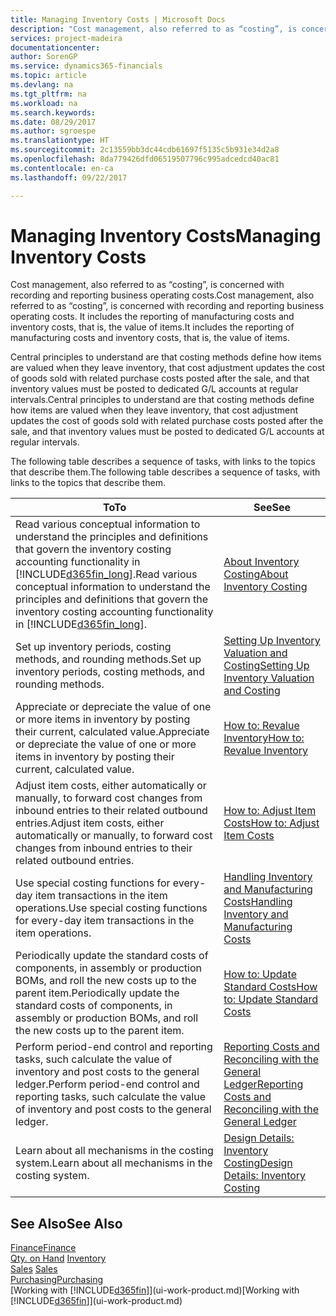 ```yaml
---
title: Managing Inventory Costs | Microsoft Docs
description: "Cost management, also referred to as “costing”, is concerned with recording and reporting business operating costs. It includes the reporting of manufacturing costs and inventory costs, that is, the value of items."
services: project-madeira
documentationcenter: 
author: SorenGP
ms.service: dynamics365-financials
ms.topic: article
ms.devlang: na
ms.tgt_pltfrm: na
ms.workload: na
ms.search.keywords: 
ms.date: 08/29/2017
ms.author: sgroespe
ms.translationtype: HT
ms.sourcegitcommit: 2c13559bb3dc44cdb61697f5135c5b931e34d2a8
ms.openlocfilehash: 8da779426dfd06519507796c995adcedcd40ac81
ms.contentlocale: en-ca
ms.lasthandoff: 09/22/2017

---
```

# <a name="managing-inventory-costs"></a><span data-ttu-id="63f48-104">Managing Inventory Costs</span><span class="sxs-lookup"><span data-stu-id="63f48-104">Managing Inventory Costs</span></span>
<span data-ttu-id="63f48-105">Cost management, also referred to as “costing”, is concerned with recording and reporting business operating costs.</span><span class="sxs-lookup"><span data-stu-id="63f48-105">Cost management, also referred to as “costing”, is concerned with recording and reporting business operating costs.</span></span> <span data-ttu-id="63f48-106">It includes the reporting of manufacturing costs and inventory costs, that is, the value of items.</span><span class="sxs-lookup"><span data-stu-id="63f48-106">It includes the reporting of manufacturing costs and inventory costs, that is, the value of items.</span></span>   

<span data-ttu-id="63f48-107">Central principles to understand are that costing methods define how items are valued when they leave inventory, that cost adjustment updates the cost of goods sold with related purchase costs posted after the sale, and that inventory values must be posted to dedicated G/L accounts at regular intervals.</span><span class="sxs-lookup"><span data-stu-id="63f48-107">Central principles to understand are that costing methods define how items are valued when they leave inventory, that cost adjustment updates the cost of goods sold with related purchase costs posted after the sale, and that inventory values must be posted to dedicated G/L accounts at regular intervals.</span></span>

<span data-ttu-id="63f48-108">The following table describes a sequence of tasks, with links to the topics that describe them.</span><span class="sxs-lookup"><span data-stu-id="63f48-108">The following table describes a sequence of tasks, with links to the topics that describe them.</span></span>

|<span data-ttu-id="63f48-109">**To**</span><span class="sxs-lookup"><span data-stu-id="63f48-109">**To**</span></span>|<span data-ttu-id="63f48-110">**See**</span><span class="sxs-lookup"><span data-stu-id="63f48-110">**See**</span></span>|  
|------------|-------------|  
|<span data-ttu-id="63f48-111">Read various conceptual information to understand the principles and definitions that govern the inventory costing accounting functionality in [!INCLUDE[d365fin_long](includes/d365fin_long_md.md)].</span><span class="sxs-lookup"><span data-stu-id="63f48-111">Read various conceptual information to understand the principles and definitions that govern the inventory costing accounting functionality in [!INCLUDE[d365fin_long](includes/d365fin_long_md.md)].</span></span>|[<span data-ttu-id="63f48-112">About Inventory Costing</span><span class="sxs-lookup"><span data-stu-id="63f48-112">About Inventory Costing</span></span>](finance-learn-about-costing.md)|  
|<span data-ttu-id="63f48-113">Set up inventory periods, costing methods, and rounding methods.</span><span class="sxs-lookup"><span data-stu-id="63f48-113">Set up inventory periods, costing methods, and rounding methods.</span></span>|[<span data-ttu-id="63f48-114">Setting Up Inventory Valuation and Costing</span><span class="sxs-lookup"><span data-stu-id="63f48-114">Setting Up Inventory Valuation and Costing</span></span>](finance-set-up-inventory-valuation-and-costing.md)|
|<span data-ttu-id="63f48-115">Appreciate or depreciate the value of one or more items in inventory by posting their current, calculated value.</span><span class="sxs-lookup"><span data-stu-id="63f48-115">Appreciate or depreciate the value of one or more items in inventory by posting their current, calculated value.</span></span>|[<span data-ttu-id="63f48-116">How to: Revalue Inventory</span><span class="sxs-lookup"><span data-stu-id="63f48-116">How to: Revalue Inventory</span></span>](inventory-how-revalue-inventory.md)|
|<span data-ttu-id="63f48-117">Adjust item costs, either automatically or manually, to forward cost changes from inbound entries to their related outbound entries.</span><span class="sxs-lookup"><span data-stu-id="63f48-117">Adjust item costs, either automatically or manually, to forward cost changes from inbound entries to their related outbound entries.</span></span>|[<span data-ttu-id="63f48-118">How to: Adjust Item Costs</span><span class="sxs-lookup"><span data-stu-id="63f48-118">How to: Adjust Item Costs</span></span>](inventory-how-adjust-item-costs.md)|
|<span data-ttu-id="63f48-119">Use special costing functions for every-day item transactions in the item operations.</span><span class="sxs-lookup"><span data-stu-id="63f48-119">Use special costing functions for every-day item transactions in the item operations.</span></span>|[<span data-ttu-id="63f48-120">Handling Inventory and Manufacturing Costs</span><span class="sxs-lookup"><span data-stu-id="63f48-120">Handling Inventory and Manufacturing Costs</span></span>](finance-handle-inventory-and-manufacturing-costs.md)|  
|<span data-ttu-id="63f48-121">Periodically update the standard costs of components, in assembly or production BOMs, and roll the new costs up to the parent item.</span><span class="sxs-lookup"><span data-stu-id="63f48-121">Periodically update the standard costs of components, in assembly or production BOMs, and roll the new costs up to the parent item.</span></span>|[<span data-ttu-id="63f48-122">How to: Update Standard Costs</span><span class="sxs-lookup"><span data-stu-id="63f48-122">How to: Update Standard Costs</span></span>](finance-how-to-update-standard-costs.md)|
|<span data-ttu-id="63f48-123">Perform period-end control and reporting tasks, such calculate the value of inventory and post costs to the general ledger.</span><span class="sxs-lookup"><span data-stu-id="63f48-123">Perform period-end control and reporting tasks, such calculate the value of inventory and post costs to the general ledger.</span></span>|[<span data-ttu-id="63f48-124">Reporting Costs and Reconciling with the General Ledger</span><span class="sxs-lookup"><span data-stu-id="63f48-124">Reporting Costs and Reconciling with the General Ledger</span></span>](finance-report-costs-and-reconcile-with-the-general-ledger.md)|  
|<span data-ttu-id="63f48-125">Learn about all mechanisms in the costing system.</span><span class="sxs-lookup"><span data-stu-id="63f48-125">Learn about all mechanisms in the costing system.</span></span>|[<span data-ttu-id="63f48-126">Design Details: Inventory Costing</span><span class="sxs-lookup"><span data-stu-id="63f48-126">Design Details: Inventory Costing</span></span>](design-details-inventory-costing.md)|  

## <a name="see-also"></a><span data-ttu-id="63f48-127">See Also</span><span class="sxs-lookup"><span data-stu-id="63f48-127">See Also</span></span>  
 [<span data-ttu-id="63f48-128">Finance</span><span class="sxs-lookup"><span data-stu-id="63f48-128">Finance</span></span>](finance.md)  
 <span data-ttu-id="63f48-129">[Qty. on Hand](inventory-manage-inventory.md) </span><span class="sxs-lookup"><span data-stu-id="63f48-129">[Inventory](inventory-manage-inventory.md) </span></span>  
 <span data-ttu-id="63f48-130">[Sales](sales-manage-sales.md) </span><span class="sxs-lookup"><span data-stu-id="63f48-130">[Sales](sales-manage-sales.md) </span></span>  
 [<span data-ttu-id="63f48-131">Purchasing</span><span class="sxs-lookup"><span data-stu-id="63f48-131">Purchasing</span></span>](purchasing-manage-purchasing.md)  
 <span data-ttu-id="63f48-132">[Working with [!INCLUDE[d365fin](includes/d365fin_md.md)]](ui-work-product.md)</span><span class="sxs-lookup"><span data-stu-id="63f48-132">[Working with [!INCLUDE[d365fin](includes/d365fin_md.md)]](ui-work-product.md)</span></span>

